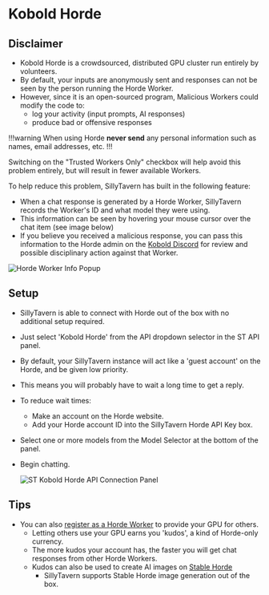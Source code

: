 # Kobold Horde

## Disclaimer

- Kobold Horde is a crowdsourced, distributed GPU cluster run entirely by volunteers.
- By default, your inputs are anonymously sent and responses can not be seen by the person running the Horde Worker.
- However, since it is an open-sourced program, Malicious Workers could modify the code to:
  - log your activity (input prompts, AI responses)
  - produce bad or offensive responses

!!!warning
When using Horde **never send** any personal information such as names, email addresses, etc.
!!!

Switching on the "Trusted Workers Only" checkbox will help avoid this problem entirely, but will result in fewer available Workers.

To help reduce this problem, SillyTavern has built in the following feature:

- When a chat response is generated by a Horde Worker, SillyTavern records the Worker's ID and what model they were using.
- This information can be seen by hovering your mouse cursor over the chat item (see image below)
- If you believe you received a malicious response, you can pass this information to the Horde admin on the [Kobold Discord](https://koboldai.org/discord) for review and possible disciplinary action against that Worker.

![Horde Worker Info Popup](https://files.catbox.moe/kw657j.png)

## Setup

- SillyTavern is able to connect with Horde out of the box with no additional setup required.
- Just select 'Kobold Horde' from the API dropdown selector in the ST API panel.
- By default, your SillyTavern instance will act like a 'guest account' on the Horde, and be given low priority.
- This means you will probably have to wait a long time to get a reply.
- To reduce wait times:
  - Make an account on the Horde website.
  - Add your Horde account ID into the SillyTavern Horde API Key box.
- Select one or more models from the Model Selector at the bottom of the panel.
- Begin chatting.

  ![ST Kobold Horde API Connection Panel](https://files.catbox.moe/mtajd1.png)

## Tips

- You can also [register as a Horde Worker](https://github.com/Haidra-Org/AI-Horde-Worker#readme) to provide your GPU for others.
  - Letting others use your GPU earns you 'kudos', a kind of Horde-only currency.
  - The more kudos your account has, the faster you will get chat responses from other Horde Workers.
  - Kudos can also be used to create AI images on [Stable Horde](https://stablehorde.net)
    - SillyTavern supports Stable Horde image generation out of the box.
